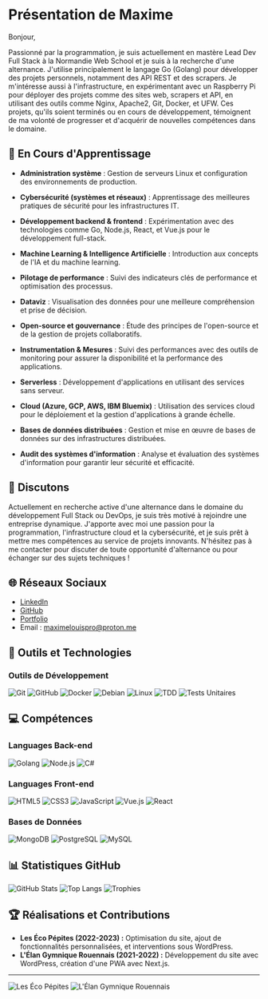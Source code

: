 # Présentation de Maxime

Bonjour,

Passionné par la programmation, je suis actuellement en mastère Lead Dev Full Stack à la Normandie Web School et je suis à la recherche d'une alternance. J'utilise principalement le langage Go (Golang) pour développer des projets personnels, notamment des API REST et des scrapers. Je m'intéresse aussi à l'infrastructure, en expérimentant avec un Raspberry Pi pour déployer des projets comme des sites web, scrapers et API, en utilisant des outils comme Nginx, Apache2, Git, Docker, et UFW. Ces projets, qu'ils soient terminés ou en cours de développement, témoignent de ma volonté de progresser et d'acquérir de nouvelles compétences dans le domaine.

## 🌱 En Cours d'Apprentissage

- **Administration système** : Gestion de serveurs Linux et configuration des environnements de production.
- **Cybersécurité (systèmes et réseaux)** : Apprentissage des meilleures pratiques de sécurité pour les infrastructures IT.
- **Développement backend & frontend** : Expérimentation avec des technologies comme Go, Node.js, React, et Vue.js pour le développement full-stack.
- **Machine Learning & Intelligence Artificielle** : Introduction aux concepts de l'IA et du machine learning.
- **Pilotage de performance** : Suivi des indicateurs clés de performance et optimisation des processus.
- **Dataviz** : Visualisation des données pour une meilleure compréhension et prise de décision.


- **Open-source et gouvernance** : Étude des principes de l'open-source et de la gestion de projets collaboratifs.
- **Instrumentation & Mesures** : Suivi des performances avec des outils de monitoring pour assurer la disponibilité et la performance des applications.
- **Serverless** : Développement d'applications en utilisant des services sans serveur.
- **Cloud (Azure, GCP, AWS, IBM Bluemix)** : Utilisation des services cloud pour le déploiement et la gestion d'applications à grande échelle.
- **Bases de données distribuées** : Gestion et mise en œuvre de bases de données sur des infrastructures distribuées.
- **Audit des systèmes d'information** : Analyse et évaluation des systèmes d'information pour garantir leur sécurité et efficacité.


## 💬 Discutons

Actuellement en recherche active d'une alternance dans le domaine du développement Full Stack ou DevOps, je suis très motivé à rejoindre une entreprise dynamique. J'apporte avec moi une passion pour la programmation, l'infrastructure cloud et la cybersécurité, et je suis prêt à mettre mes compétences au service de projets innovants. N'hésitez pas à me contacter pour discuter de toute opportunité d'alternance ou pour échanger sur des sujets techniques !



## 🌐 Réseaux Sociaux

- [LinkedIn](https://www.linkedin.com/in/maxime-louis/)
- [GitHub](https://github.com/maxime-louis14)
- [Portfolio](https://portfolio-maxime-louis-hazel.vercel.app/)
- Email : [maximelouispro@proton.me](mailto:maximelouispro@proton.me)

## 🚀 Outils et Technologies

### Outils de Développement

![Git](https://img.shields.io/badge/-Git-f34f29?style=flat-square&logo=git&logoColor=white)
![GitHub](https://img.shields.io/badge/-GitHub-181717?style=flat-square&logo=github&logoColor=white)
![Docker](https://img.shields.io/badge/-Docker-2496ed?style=flat-square&logo=docker&logoColor=white)
![Debian](https://img.shields.io/badge/-Debian-a81d33?style=flat-square&logo=debian&logoColor=white)
![Linux](https://img.shields.io/badge/-Linux-fcc624?style=flat-square&logo=linux&logoColor=black)
![TDD](https://img.shields.io/badge/-TDD-ef4a47?style=flat-square&logo=tdd&logoColor=white)
![Tests Unitaires](https://img.shields.io/badge/-Tests%20Unitaires-6db33f?style=flat-square&logo=testing-library&logoColor=white)

## 💻 Compétences

### Languages Back-end

![Golang](https://img.shields.io/badge/-Golang-00ADD8?style=flat-square&logo=go&logoColor=white)
![Node.js](https://img.shields.io/badge/-Node.js-339933?style=flat-square&logo=node.js&logoColor=white)
![C#](https://img.shields.io/badge/-C%23-239120?style=flat-square&logo=c-sharp&logoColor=white)

### Languages Front-end

![HTML5](https://img.shields.io/badge/-HTML5-e34f26?style=flat-square&logo=html5&logoColor=white)
![CSS3](https://img.shields.io/badge/-CSS3-1572b6?style=flat-square&logo=css3&logoColor=white)
![JavaScript](https://img.shields.io/badge/-JavaScript-f7df1e?style=flat-square&logo=javascript&logoColor=black)
![Vue.js](https://img.shields.io/badge/-Vue.js-4fc08d?style=flat-square&logo=vue.js&logoColor=white)
![React](https://img.shields.io/badge/-React-61dafb?style=flat-square&logo=react&logoColor=black)

### Bases de Données

![MongoDB](https://img.shields.io/badge/-MongoDB-47a248?style=flat-square&logo=mongodb&logoColor=white)
![PostgreSQL](https://img.shields.io/badge/-PostgreSQL-336791?style=flat-square&logo=postgresql&logoColor=white)
![MySQL](https://img.shields.io/badge/-MySQL-4479a1?style=flat-square&logo=mysql&logoColor=white)

## 📊 Statistiques GitHub

![GitHub Stats](https://github-readme-stats.vercel.app/api?username=maxime-louis14&show_icons=true&theme=radical)
![Top Langs](https://github-readme-stats.vercel.app/api/top-langs/?username=maxime-louis14&layout=compact&theme=radical)
![Trophies](https://github-profile-trophy.vercel.app/?username=maxime-louis14&theme=radical)

## 🏆 Réalisations et Contributions

- **Les Éco Pépites (2022-2023) :** Optimisation du site, ajout de fonctionnalités personnalisées, et interventions sous WordPress.
- **L'Élan Gymnique Rouennais (2021-2022) :** Développement du site avec WordPress, création d'une PWA avec Next.js.

---

![Les Éco Pépites](https://lesecopepites.fr/)
![L'Élan Gymnique Rouennais](https://www.egrouen.net/)
